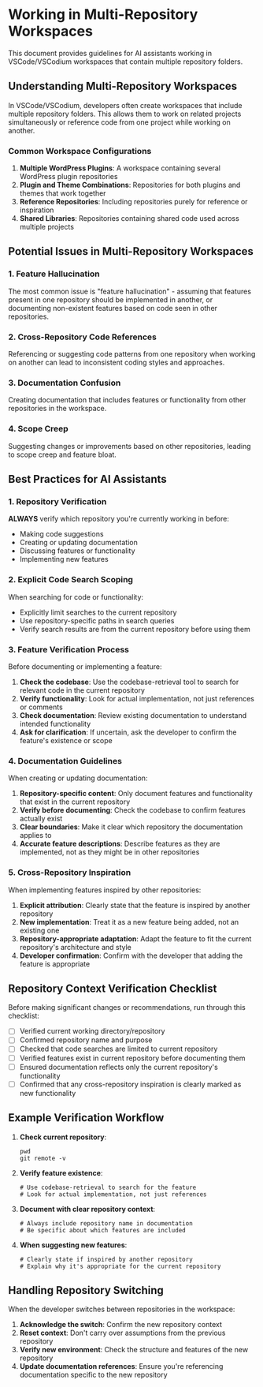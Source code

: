# Working in Multi-Repository Workspaces

This document provides guidelines for AI assistants working in VSCode/VSCodium workspaces that contain multiple repository folders.

## Understanding Multi-Repository Workspaces

In VSCode/VSCodium, developers often create workspaces that include multiple repository folders. This allows them to work on related projects simultaneously or reference code from one project while working on another.

### Common Workspace Configurations

1. **Multiple WordPress Plugins**: A workspace containing several WordPress plugin repositories
2. **Plugin and Theme Combinations**: Repositories for both plugins and themes that work together
3. **Reference Repositories**: Including repositories purely for reference or inspiration
4. **Shared Libraries**: Repositories containing shared code used across multiple projects

## Potential Issues in Multi-Repository Workspaces

### 1. Feature Hallucination

The most common issue is "feature hallucination" - assuming that features present in one repository should be implemented in another, or documenting non-existent features based on code seen in other repositories.

### 2. Cross-Repository Code References

Referencing or suggesting code patterns from one repository when working on another can lead to inconsistent coding styles and approaches.

### 3. Documentation Confusion

Creating documentation that includes features or functionality from other repositories in the workspace.

### 4. Scope Creep

Suggesting changes or improvements based on other repositories, leading to scope creep and feature bloat.

## Best Practices for AI Assistants

### 1. Repository Verification

**ALWAYS** verify which repository you're currently working in before:
- Making code suggestions
- Creating or updating documentation
- Discussing features or functionality
- Implementing new features

### 2. Explicit Code Search Scoping

When searching for code or functionality:
- Explicitly limit searches to the current repository
- Use repository-specific paths in search queries
- Verify search results are from the current repository before using them

### 3. Feature Verification Process

Before documenting or implementing a feature:

1. **Check the codebase**: Use the codebase-retrieval tool to search for relevant code in the current repository
2. **Verify functionality**: Look for actual implementation, not just references or comments
3. **Check documentation**: Review existing documentation to understand intended functionality
4. **Ask for clarification**: If uncertain, ask the developer to confirm the feature's existence or scope

### 4. Documentation Guidelines

When creating or updating documentation:

1. **Repository-specific content**: Only document features and functionality that exist in the current repository
2. **Verify before documenting**: Check the codebase to confirm features actually exist
3. **Clear boundaries**: Make it clear which repository the documentation applies to
4. **Accurate feature descriptions**: Describe features as they are implemented, not as they might be in other repositories

### 5. Cross-Repository Inspiration

When implementing features inspired by other repositories:

1. **Explicit attribution**: Clearly state that the feature is inspired by another repository
2. **New implementation**: Treat it as a new feature being added, not an existing one
3. **Repository-appropriate adaptation**: Adapt the feature to fit the current repository's architecture and style
4. **Developer confirmation**: Confirm with the developer that adding the feature is appropriate

## Repository Context Verification Checklist

Before making significant changes or recommendations, run through this checklist:

- [ ] Verified current working directory/repository
- [ ] Confirmed repository name and purpose
- [ ] Checked that code searches are limited to current repository
- [ ] Verified features exist in current repository before documenting them
- [ ] Ensured documentation reflects only the current repository's functionality
- [ ] Confirmed that any cross-repository inspiration is clearly marked as new functionality

## Example Verification Workflow

1. **Check current repository**:
   ```
   pwd
   git remote -v
   ```

2. **Verify feature existence**:
   ```
   # Use codebase-retrieval to search for the feature
   # Look for actual implementation, not just references
   ```

3. **Document with clear repository context**:
   ```
   # Always include repository name in documentation
   # Be specific about which features are included
   ```

4. **When suggesting new features**:
   ```
   # Clearly state if inspired by another repository
   # Explain why it's appropriate for the current repository
   ```

## Handling Repository Switching

When the developer switches between repositories in the workspace:

1. **Acknowledge the switch**: Confirm the new repository context
2. **Reset context**: Don't carry over assumptions from the previous repository
3. **Verify new environment**: Check the structure and features of the new repository
4. **Update documentation references**: Ensure you're referencing documentation specific to the new repository
